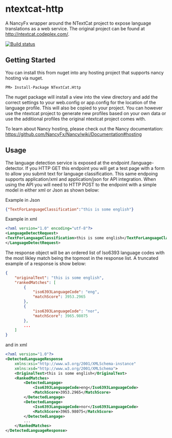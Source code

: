 # ntextcat-http
A NancyFx wrapper around the NTextCat project to expose language translations as a web service. The original project can be found at http://ntextcat.codeplex.com/. 

[![Build status](https://ci.appveyor.com/api/projects/status/u2riv0c1dlxvvx3f?svg=true)](https://ci.appveyor.com/project/DafyddGiddins/ntextcat-http)

## Getting Started
You can install this from nuget into any hosting project that supports nancy hosting via nuget.

```
PM> Install-Package NTextCat.Http
```

The nuget package will install a view into the view directory and add the correct settings to your web.config or app.config for the location of the language profile. This will also be copied to your project. You can however use the ntextcat project to generate new profiles based on your own data or use the additional profiles the original ntextcat project comes with.

To learn about Nancy hosting, please check out the Nancy documentation:  https://github.com/NancyFx/Nancy/wiki/Documentation#hosting

## Usage
The language detection service is exposed at the endpoint /language-detector. If you HTTP GET this endpoint you will get a test page with a form to allow you submit text for language classification. This same endpoing supports application/xml and application/json for API integration. When using the API you will need to HTTP POST to the endpoint with a simple model in either xml or Json as shown below:

Example in Json

```json
{"TextForLanguageClassification":"this is some english"}
```

Example in xml

```xml
<?xml version="1.0" encoding="utf-8"?>
<LanguageDetectRequest>
<TextForLanguageClassification>this is some english</TextForLanguageClassification>
</LanguageDetectRequest>
```

The response object will be an ordered list of Iso6393 language codes with the most likley match being the topmost in the response list. A truncated example of a response is show below:

```json
{
    "originalText": "this is some english",
    "rankedMatches": [
        {
            "iso6393LanguageCode": "eng",
            "matchScore": 3953.2965
        },
        {
            "iso6393LanguageCode": "nor",
            "matchScore": 3965.98075
        },
        ...
    ]
}
```

and in xml

```xml
<?xml version="1.0"?>
<DetectedLanguageResponse 
    xmlns:xsi="http://www.w3.org/2001/XMLSchema-instance" 
    xmlns:xsd="http://www.w3.org/2001/XMLSchema">
    <OriginalText>this is some english</OriginalText>
    <RankedMatches>
        <DetectedLangage>
            <Iso6393LanguageCode>eng</Iso6393LanguageCode>
            <MatchScore>3953.2965</MatchScore>
        </DetectedLangage>
        <DetectedLangage>
            <Iso6393LanguageCode>nor</Iso6393LanguageCode>
            <MatchScore>3965.98075</MatchScore>
        </DetectedLangage>
        ...
    </RankedMatches>
</DetectedLanguageResponse>
```